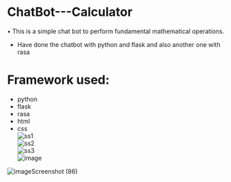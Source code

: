 # ChatBot---Calculator
• This is a simple chat bot to perform fundamental mathematical operations.
* Have done the chatbot with python and flask and also another one with rasa
# Framework used:
*  python
* flask
* rasa
*  html
*  css<br>
![ss1](https://user-images.githubusercontent.com/82944308/221855576-45e56fd6-c98f-4c18-b12f-dbaad4015805.png)<br>
![ss2](https://user-images.githubusercontent.com/82944308/221856112-a0a81b64-1613-4cd0-b80e-d152cd6d8b43.png)<br>
![ss3](https://user-images.githubusercontent.com/82944308/221856120-5641a728-d20b-413e-9a54-b291abbe709c.png)<br>
![image](https://user-images.githubusercontent.com/82944308/221856650-68d50de2-4ee4-4b64-8070-7e5c80a91a24.png)

![image![Screenshot (86)](https://user-images.githubusercontent.com/82944308/221857144-7ceecfe3-5835-4552-b49e-bcac1d2826fa.png)
](https://user-images.githubusercontent.com/82944308/221856917-cb0a8d78-e1af-408c-a668-8f5072cdd6bb.png)
